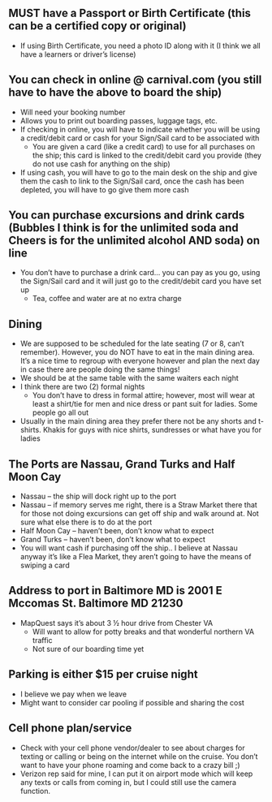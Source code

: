 ## MUST have a Passport or Birth Certificate (this can be a certified copy or original)
- If using Birth Certificate, you need a photo ID along with it (I think we all have a learners or driver’s license)

## You can check in online @ carnival.com (you still have to have the above to board the ship)

- Will need your booking number
- Allows you to print out boarding passes, luggage tags, etc.
- If checking in online, you will have to indicate whether you will be using a credit/debit card or cash for your Sign/Sail card to be associated with
	- You are given a card (like a credit card) to use for all purchases on the ship; this card is linked to the credit/debit card you provide (they do not use cash for anything on the ship)
- If using cash, you will have to go to the main desk on the ship and give them the cash to link to the Sign/Sail card, once the cash has been depleted, you will have to go give them more cash

## You can purchase excursions and drink cards (Bubbles I think is for the unlimited soda and Cheers is for the unlimited alcohol AND soda) on line

- You don’t have to purchase a drink card… you can pay as you go, using the Sign/Sail card and it will just go to the credit/debit card you have set up
	- Tea, coffee and water are at no extra charge

## Dining

- We are supposed to be scheduled for the late seating (7 or 8, can’t remember).  However, you do NOT have to eat in the main dining area.  It’s a nice time to regroup with everyone however and plan the next day in case there are people doing the same things!
- We should be at the same table with the same waiters each night
- I think there are two (2) formal nights
	- You don’t have to dress in formal attire; however, most will wear at least a shirt/tie for men and nice dress or pant suit for ladies.  Some people go all out
- Usually in the main dining area they prefer there not be any shorts and t-shirts.  Khakis for guys with nice shirts, sundresses or what have you for ladies

## The Ports are Nassau, Grand Turks and Half Moon Cay

- Nassau – the ship will dock right up to the port
- Nassau – if memory serves me right, there is a Straw Market there that for those not doing excursions can get off ship and walk around at.  Not sure what else there is to do at the port
- Half Moon Cay – haven’t been, don’t know what to expect
- Grand Turks – haven’t been, don’t know what to expect
- You will want cash if purchasing off the ship.. I believe at Nassau anyway it’s like a Flea Market, they aren’t going to have the means of swiping a card

## Address to port in Baltimore MD is 2001 E Mccomas St.  Baltimore MD 21230

- MapQuest says it’s about 3 ½ hour drive from Chester VA
	- Will want to allow for potty breaks and that wonderful northern VA traffic
	- Not sure of our boarding time yet

## Parking is either $15 per cruise night

- I believe we pay when we leave
- Might want to consider car pooling if possible and sharing the cost

## Cell phone plan/service

- Check with your cell phone vendor/dealer to see about charges for texting or calling or being on the internet while on the cruise.  You don’t want to have your phone roaming and come back to a crazy bill ;)
- Verizon rep said for mine, I can put it on airport mode which will keep any texts or calls from coming in, but I could still use the camera function.

